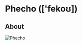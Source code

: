 # Phecho (['fekoʊ])

## About

![Phecho](https://avatars0.githubusercontent.com/u/15666864?v=3&s=460)

